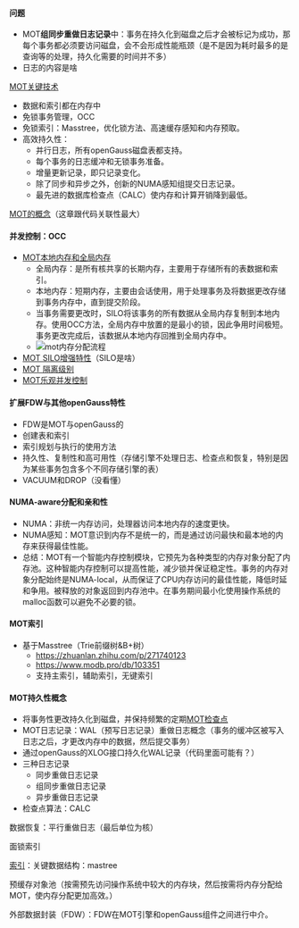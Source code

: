 #### 问题

* MOT**组同步重做日志记录**中：事务在持久化到磁盘之后才会被标记为成功，那每个事务都必须要访问磁盘，会不会形成性能瓶颈（是不是因为耗时最多的是查询等的处理，持久化需要的时间并不多）
* 日志的内容是啥

[MOT关键技术](https://opengauss.org/zh/docs/2.0.0/docs/Developerguide/MOT%E5%85%B3%E9%94%AE%E6%8A%80%E6%9C%AF.html)

* 数据和索引都在内存中
* 免锁事务管理，OCC
* 免锁索引：Masstree，优化锁方法、高速缓存感知和内存预取。
* 高效持久性：
  * 并行日志，所有openGauss磁盘表都支持。
  * 每个事务的日志缓冲和无锁事务准备。
  * 增量更新记录，即只记录变化。
  * 除了同步和异步之外，创新的NUMA感知组提交日志记录。
  * 最先进的数据库检查点（CALC）使内存和计算开销降到最低。

[MOT的概念](https://opengauss.org/zh/docs/2.0.0/docs/Developerguide/MOT%E7%9A%84%E6%A6%82%E5%BF%B5.html)（这章跟代码关联性最大）

#### 并发控制：OCC

* [MOT本地内存和全局内存](https://opengauss.org/zh/docs/2.0.0/docs/Developerguide/MOT%E6%9C%AC%E5%9C%B0%E5%86%85%E5%AD%98%E5%92%8C%E5%85%A8%E5%B1%80%E5%86%85%E5%AD%98.html)
  * 全局内存：是所有核共享的长期内存，主要用于存储所有的表数据和索引。
  * 本地内存：短期内存，主要由会话使用，用于处理事务及将数据更改存储到事务内存中，直到提交阶段。
  * 当事务需要更改时，SILO将该事务的所有数据从全局内存复制到本地内存。使用OCC方法，全局内存中放置的是最小的锁，因此争用时间极短。事务更改完成后，该数据从本地内存回推到全局内存中。
  * ![mot内存分配流程](C:\Users\54351\Desktop\MOT阅读笔记.assets\mot内存分配流程.png)
* [MOT SILO增强特性](https://opengauss.org/zh/docs/2.0.0/docs/Developerguide/MOT-SILO%E5%A2%9E%E5%BC%BA%E7%89%B9%E6%80%A7.html)（SILO是啥）
* [MOT 隔离级别](https://opengauss.org/zh/docs/2.0.0/docs/Developerguide/MOT%E9%9A%94%E7%A6%BB%E7%BA%A7%E5%88%AB.html)
* [MOT乐观并发控制](https://opengauss.org/zh/docs/2.0.0/docs/Developerguide/MOT%E4%B9%90%E8%A7%82%E5%B9%B6%E5%8F%91%E6%8E%A7%E5%88%B6.html)

#### 扩展FDW与其他openGauss特性

* FDW是MOT与openGauss的
* 创建表和索引
* 索引规划与执行的使用方法
* 持久性、复制性和高可用性（存储引擎不处理日志、检查点和恢复，特别是因为某些事务包含多个不同存储引擎的表）
* VACUUM和DROP（没看懂）

#### NUMA-aware分配和亲和性

* NUMA：非统一内存访问，处理器访问本地内存的速度更快。
* NUMA感知：MOT意识到内存不是统一的，而是通过访问最快和最本地的内存来获得最佳性能。
* 总结：MOT有一个智能内存控制模块，它预先为各种类型的内存对象分配了内存池。这种智能内存控制可以提高性能，减少锁并保证稳定性。事务的内存对象分配始终是NUMA-local，从而保证了CPU内存访问的最佳性能，降低时延和争用。被释放的对象返回到内存池中。在事务期间最小化使用操作系统的malloc函数可以避免不必要的锁。

#### MOT索引

* 基于Masstree（Trie前缀树&B+树）
  * https://zhuanlan.zhihu.com/p/271740123
  * https://www.modb.pro/db/103351
  * 支持主索引，辅助索引，无键索引

#### MOT持久性概念

* 将事务性更改持久化到磁盘，并保持频繁的定期[MOT检查点](https://opengauss.org/zh/docs/2.0.0/docs/Developerguide/MOT持久性.html#section182761535131617)
* MOT日志记录：WAL（预写日志记录）重做日志概念（事务的缓冲区被写入日志之后，才更改内存中的数据，然后提交事务）
* 通过openGauss的XLOG接口持久化WAL记录（代码里面可能有？）
* 三种日志记录
  * 同步重做日志记录
  * 组同步重做日志记录
  * 异步重做日志记录
* 检查点算法：CALC

数据恢复：平行重做日志（最后单位为核）

面锁索引

[索引](https://opengauss.org/zh/docs/2.0.0/docs/Developerguide/MOT%E7%B4%A2%E5%BC%95.html)：关键数据结构：mastree

预缓存对象池（按需预先访问操作系统中较大的内存块，然后按需将内存分配给MOT，使内存分配更加高效。）

外部数据封装（FDW）：FDW在MOT引擎和openGauss组件之间进行中介。





